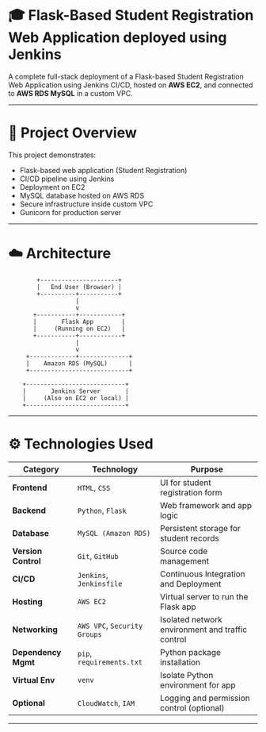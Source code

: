
# 🎓 Flask-Based Student Registration Web Application deployed using Jenkins

A complete full-stack deployment of a Flask-based Student Registration Web Application using Jenkins CI/CD, hosted on **AWS EC2**, and connected to **AWS RDS MySQL** in a custom VPC.

---

# 🚀 Project Overview

This project demonstrates:

- Flask-based web application (Student Registration)
- CI/CD pipeline using Jenkins
- Deployment on EC2
- MySQL database hosted on AWS RDS
- Secure infrastructure inside custom VPC
- Gunicorn for production server

---

# ☁️ Architecture

            +----------------------+
            |   End User (Browser) |
            +----------+-----------+
                       |
                       v
           +-----------+------------+
           |       Flask App        |
           |     (Running on EC2)   |
           +-----------+------------+
                       |
                       v
         +-------------+--------------+
         |    Amazon RDS (MySQL)      |
         +----------------------------+

        +----------------------------+
        |       Jenkins Server       |
        |     (Also on EC2 or local) |
        +----------------------------+
---

# ⚙️ Technologies Used

| Category            | Technology                   | Purpose                                          |
| ------------------- | ---------------------------- | ------------------------------------------------ |
| **Frontend**        | `HTML`, `CSS`                | UI for student registration form                 |
| **Backend**         | `Python`, `Flask`            | Web framework and app logic                      |
| **Database**        | `MySQL (Amazon RDS)`         | Persistent storage for student records           |
| **Version Control** | `Git`, `GitHub`              | Source code management                           |
| **CI/CD**           | `Jenkins`, `Jenkinsfile`     | Continuous Integration and Deployment            |
| **Hosting**         | `AWS EC2`                    | Virtual server to run the Flask app              |
| **Networking**      | `AWS VPC`, `Security Groups` | Isolated network environment and traffic control |
| **Dependency Mgmt** | `pip`, `requirements.txt`    | Python package installation                      |
| **Virtual Env**     | `venv`                       | Isolate Python environment for app               |
| **Optional**        | `CloudWatch`, `IAM`          | Logging and permission control (optional)        |

---
